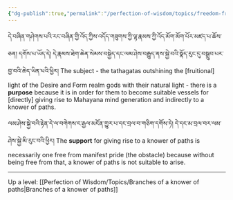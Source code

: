 ```yaml
---
{"dg-publish":true,"permalink":"/perfection-of-wisdom/topics/freedom-from-manifest-pride/"}
---
```


དེ་བཞིན་གཤེགས་པའི་རང་བཞིན་གྱི་འོད་ཀྱིས་འདོད་གཟུགས་ཀྱི་ལྷ་རྣམས་ཀྱི་འོད་མོག་མོག་པོར་མཛད་པ་ཆོས་ཅན། དགོས་པ་ཡོད་དེ། 
དེ་རྣམས་ཐེག་ཆེན་སེམས་བསྐྱེད་དང་ལམ་ཤེས་བརྒྱུད་ནས་སྐྱེ་བའི་སྣོད་རུང་དུ་བསྒྲུབ་པར་བྱ་བའི་ཆེད་ཡིན་པའི་ཕྱིར། 
The subject - the tathagatas outshining the [fruitional] light of the Desire and Form realm gods with their natural light - there is a **purpose** because it is in order for them to become suitable vessels for [directly] giving rise to Mahayana mind generation and indirectly to a knower of paths.

ལམ་ཤེས་སྐྱེ་བའི་རྟེན་དེ་ལ་བགེགས་ང་རྒྱལ་མངོན་གྱུར་པ་དང་བྲལ་བ་གཅིག་དགོས་ཏེ། དེ་དང་མ་བྲལ་བར་ལམ་ཤེས་སྐྱེ་མི་རུང་བའི་ཕྱིར།
The **support** for giving rise to a knower of paths is necessarily one free from manifest pride (the obstacle) because without being free from that, a knower of paths is not suitable to arise.


---
Up a level: [[Perfection of Wisdom/Topics/Branches of a knower of paths\|Branches of a knower of paths]]